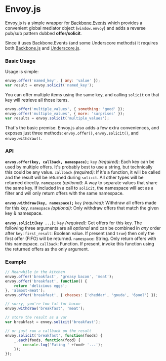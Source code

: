 # Envoy.js

Envoy.js is a simple wrapper for [Backbone.Events](http://backbonejs.org/#Events) which provides a convenient global mediator object (`window.envoy`) and adds a reverse pub/sub pattern dubbed __offer/solicit__.

Since it uses Backbone.Events (and some Underscore methods) it requires both [Backbone.js](http://backbonejs.org/) and [Underscore.js](http://underscorejs.org/).

### Basic Usage
Usage is simple:

```javascript
envoy.offer('named_key', { any: 'value' });
var result = envoy.solicit('named_key');
```

You can offer multiple items using the same key, and calling `solicit` on that key will retrieve all those items.

```javascript
envoy.offer('multiple_values', { something: 'good' });
envoy.offer('multiple_values', { more: 'surprises' });
var results = envoy.solicit('multiple_values');
```

That's the basic premise. Envoy.js also adds a few extra conveniences, and exposes just three methods: `envoy.offer()`, `envoy.solicit()`, and `envoy.withdraw()`.

### API

__`envoy.offer(key, callback, namespace);`__
`key` _(required)_: Each key can be used by multiple offers. It's probably best to use a string, but technically this could be any value.
`callback` _(required)_: If it's a function, it will be called and the result will be returned during `solicit`. All other types will be returned directly.
`namespace` _(optional)_: A way to separate values that share the same key. If included in a call to `solicit`, the namespace will act as a filter and will only return offers with the same namespace.

__`envoy.withdraw(key, namespace);`__
`key` _(required)_: Withdraw all offers made for this key.
`namespace` _(optional)_: Only withdraw offers that match the given key & namespace.

__`envoy.solicit(key ...);`__
`key` _(required)_: Get offers for this key.
The following three arguments are all _optional_ and can be combined in _any_ order after `key`:
`first_result`: Boolean value. If present (and `true`) then only the first offer (FIFO) will be returned.
`namespace`: String. Only return offers with this namespace.
`callback`: Function. If present, invoke this function using the returned offers as the only argument.

### Example

```javascript
// Meanwhile in the kitchen
envoy.offer('breakfast', 'greasy bacon', 'meat');
envoy.offer('breakfast', function() {
    return 'delicious eggs';
}, 'almost-meat');
envoy.offer('breakfast', { cheeses: ['cheddar', 'gouda', '6pool'] });

// sorry, you're too fat for bacon
envoy.withdraw('breakfast', 'meat');

// store the result as a var
var breakfast = envoy.solicit('breakfast');

// or just run a callback on the result
envoy.solicit('breakfast', function(foods) {
    _.each(foods, function(food) {
        console.log('Eating ' +food+ '...');
    });
});
```